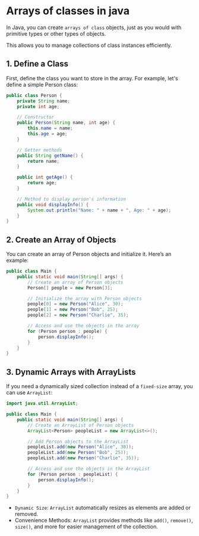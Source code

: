 # Arrays of classes in java

In Java, you can create `arrays of class` objects, just as you would with primitive types or other types of objects.

This allows you to manage collections of class instances efficiently.

## 1. Define a Class

First, define the class you want to store in the array. For example, let's define a simple Person class:

```java
public class Person {
    private String name;
    private int age;

    // Constructor
    public Person(String name, int age) {
        this.name = name;
        this.age = age;
    }

    // Getter methods
    public String getName() {
        return name;
    }

    public int getAge() {
        return age;
    }

    // Method to display person's information
    public void displayInfo() {
        System.out.println("Name: " + name + ", Age: " + age);
    }
}
```

## 2. Create an Array of Objects

You can create an array of Person objects and initialize it. Here’s an example:

```java
public class Main {
    public static void main(String[] args) {
        // Create an array of Person objects
        Person[] people = new Person[3];

        // Initialize the array with Person objects
        people[0] = new Person("Alice", 30);
        people[1] = new Person("Bob", 25);
        people[2] = new Person("Charlie", 35);

        // Access and use the objects in the array
        for (Person person : people) {
            person.displayInfo();
        }
    }
}
```

## 3. Dynamic Arrays with ArrayLists

If you need a dynamically sized collection instead of a `fixed-size` array, you can use `ArrayList`:

```java
import java.util.ArrayList;

public class Main {
    public static void main(String[] args) {
        // Create an ArrayList of Person objects
        ArrayList<Person> peopleList = new ArrayList<>();

        // Add Person objects to the ArrayList
        peopleList.add(new Person("Alice", 30));
        peopleList.add(new Person("Bob", 25));
        peopleList.add(new Person("Charlie", 35));

        // Access and use the objects in the ArrayList
        for (Person person : peopleList) {
            person.displayInfo();
        }
    }
}
```

- `Dynamic Size`: `ArrayList` automatically resizes as elements are added or removed.
- Convenience Methods: `ArrayList` provides methods like `add()`, `remove()`, `size()`, and more for easier management of the collection.